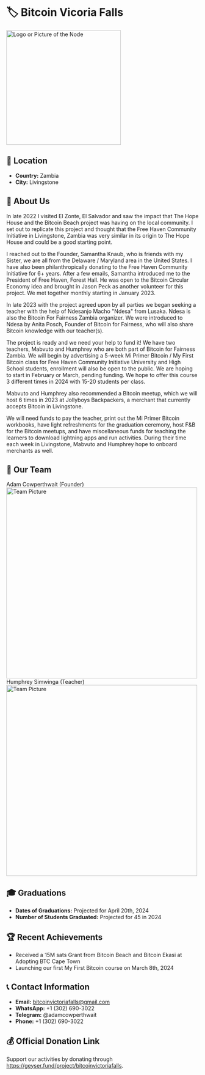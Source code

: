 # 🏷️ Bitcoin Vicoria Falls
<img src="https://github.com/MyFirstBitcoin/Light-Node-Directory/blob/main/Zambia%20--%20Bitcoin%20Victoria%20Falls/BitcoinVictoriaFalls_normal.png?raw=true" width="300" alt="Logo or Picture of the Node"> <!-- 1 picture maximum -->

## 📍 Location
- **Country:** Zambia
- **City:** Livingstone

## 📖 About Us
In late 2022 I visited El Zonte, El Salvador and saw the impact that The Hope House and the Bitcoin Beach project was having on the local community. I set out to replicate this project and thought that the Free Haven Community Initiative in Livingstone, Zambia was very similar in its origin to The Hope House and could be a good starting point.

I reached out to the Founder, Samantha Knaub, who is friends with my Sister, we are all from the Delaware / Maryland area in the United States. I have also been philanthropically donating to the Free Haven Community Initiative for 6+ years. After a few emails, Samantha introduced me to the President of Free Haven, Forest Hall. He was open to the Bitcoin Circular Economy idea and brought in Jason Peck as another volunteer for this project. We met together monthly starting in January 2023.

In late 2023 with the project agreed upon by all parties we began seeking a teacher with the help of Ndesanjo Macho "Ndesa" from Lusaka. Ndesa is also the Bitcoin For Fairness Zambia organizer. We were introduced to Ndesa by Anita Posch, Founder of Bitcoin for Fairness, who will also share Bitcoin knowledge with our teacher(s).

The project is ready and we need your help to fund it! We have two teachers, Mabvuto and Humphrey who are both part of Bitcoin for Fairness Zambia. We will begin by advertising a 5-week Mi Primer Bitcoin / My First Bitcoin class for Free Haven Community Initiative University and High School students, enrollment will also be open to the public. We are hoping to start in February or March, pending funding. We hope to offer this course 3 different times in 2024 with 15-20 students per class.

Mabvuto and Humphrey also recommended a Bitcoin meetup, which we will host 6 times in 2023 at Jollyboys Backpackers, a merchant that currently accepts Bitcoin in Livingstone.

We will need funds to pay the teacher, print out the Mi Primer Bitcoin workbooks, have light refreshments for the graduation ceremony, host F&B for the Bitcoin meetups, and have miscellaneous funds for teaching the learners to download lightning apps and run activities. During their time each week in Livingstone, Mabvuto and Humphrey hope to onboard merchants as well.

## 👥 Our Team
Adam Cowperthwait (Founder)
<img src="https://github.com/MyFirstBitcoin/Light-Node-Directory/blob/main/Zambia%20--%20Bitcoin%20Victoria%20Falls/Adam%20Cowperthwait.jpg?raw=true" width="500" alt="Team Picture"> <!-- 1 picture maximum -->
Humphrey Simwinga (Teacher)<img src="https://github.com/MyFirstBitcoin/Light-Node-Directory/blob/main/Zambia%20--%20Bitcoin%20Victoria%20Falls/Humphrey%20Simwinga.png?raw=true" width="500" alt="Team Picture"> <!-- 1 picture maximum -->

## 🎓 Graduations
- **Dates of Graduations:** Projected for April 20th, 2024
- **Number of Students Graduated:** Projected for 45 in 2024

## 🏆 Recent Achievements
- Received a 15M sats Grant from Bitcoin Beach and Bitcoin Ekasi at Adopting BTC Cape Town
- Launching our first My First Bitcoin course on March 8th, 2024

## 📞 Contact Information
- **Email:** bitcoinvictoriafalls@gmail.com
- **WhatsApp:** +1 (302) 690-3022
- **Telegram:** @adamcowperthwait
- **Phone:** +1 (302) 690-3022

## 💰 Official Donation Link
Support our activities by donating through https://geyser.fund/project/bitcoinvictoriafalls.
